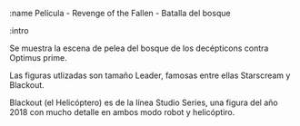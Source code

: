 :name
Película - Revenge of the Fallen - Batalla del bosque

:intro

Se muestra la escena de pelea del bosque de los decépticons contra Optimus
prime.

Las figuras utlizadas son tamaño Leader, famosas entre ellas Starscream y
Blackout. 

Blackout (el Helicóptero) es de la línea Studio Series, una figura del año 2018
con mucho detalle en ambos modo robot y helicóptiro.